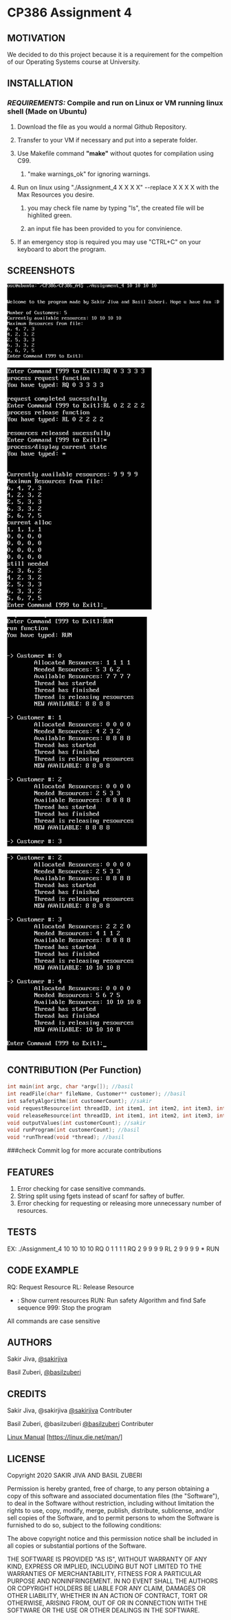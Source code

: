 # CP386 Assignment 4

## MOTIVATION
We decided to do this project because it is a requirement for the compeltion of our Operating Systems course at University.

## INSTALLATION

### _REQUIREMENTS:_ Compile and run on **Linux** or **VM running linux shell** (Made on Ubuntu)

1. Download the file as you would a normal Github Repository.

1. Transfer to your VM if necessary and put into a seperate folder.

1. Use Makefile command **"make"** without quotes for compilation using C99.

    1. "make warnings_ok" for ignoring warnings.

1. Run on linux using "./Assignment_4 X X X X"  --replace X X X X with the Max Resources you desire.

    1. you may check file name by typing "ls", the created file will be highlited green.

    1. an input file has been provided to you for convinience.

1. If an emergency stop is required you may use "CTRL+C" on your keyboard to abort the program.


## SCREENSHOTS

![Screenshot1](/pics/SC1.png "Program Start")

![Screenshot2](/pics/SC2.png "RQ, RL and * Example")

![Screenshot3](/pics/SC3.png "Run command Part 1")

![Screenshot4](/pics/SC4.png "Run command Part 2")

## CONTRIBUTION (Per Function)
```c
int main(int argc, char *argv[]); //basil
int readFile(char* fileName, Customer** customer); //basil
int safetyAlgorithm(int customerCount); //sakir
void requestResource(int threadID, int item1, int item2, int item3, int item4, int customerCount); //sakir
void releaseResource(int threadID, int item1, int item2, int item3, int item4); //sakir
void outputValues(int customerCount); //sakir
void runProgram(int customerCount); //basil
void *runThread(void *thread); //basil
```
###check Commit log for more accurate contributions

## FEATURES

1. Error checking for case sensitive commands.
1. String split using fgets instead of scanf for saftey of buffer.
1. Error checking for requesting or releasing more unnecessary number of resources.

## TESTS

EX: ./Assignment_4 10 10 10 10
    RQ 0 1 1 1 1
    RQ 2 9 9 9 9
    RL 2 9 9 9 9
    *
    RUN

## CODE EXAMPLE

RQ: Request Resource
RL: Release Resource
* : Show current resources
RUN: Run safety Algorithm and find Safe sequence
999: Stop the program


    
All commands are case sensitive
    

## AUTHORS

Sakir Jiva, [@sakirjiva](https://github.com/SakirJiva)

Basil Zuberi, [@basilzuberi](https://github.com/basilzuberi)

## CREDITS
Sakir Jiva, @sakirjiva [@sakirjiva](https://github.com/SakirJiva) Contributer

Basil Zuberi, @basilzuberi [@basilzuberi](https://github.com/basilzuberi) Contributer

[Linux Manual](https://linux.die.net/man/) [https://linux.die.net/man/]

## LICENSE
Copyright 2020 SAKIR JIVA AND BASIL ZUBERI

Permission is hereby granted, free of charge, to any person obtaining a copy of this software and associated documentation files (the "Software"), to deal in the Software without restriction, including without limitation the rights to use, copy, modify, merge, publish, distribute, sublicense, and/or sell copies of the Software, and to permit persons to whom the Software is furnished to do so, subject to the following conditions:

The above copyright notice and this permission notice shall be included in all copies or substantial portions of the Software.

THE SOFTWARE IS PROVIDED "AS IS", WITHOUT WARRANTY OF ANY KIND, EXPRESS OR IMPLIED, INCLUDING BUT NOT LIMITED TO THE WARRANTIES OF MERCHANTABILITY, FITNESS FOR A PARTICULAR PURPOSE AND NONINFRINGEMENT. IN NO EVENT SHALL THE AUTHORS OR COPYRIGHT HOLDERS BE LIABLE FOR ANY CLAIM, DAMAGES OR OTHER LIABILITY, WHETHER IN AN ACTION OF CONTRACT, TORT OR OTHERWISE, ARISING FROM, OUT OF OR IN CONNECTION WITH THE SOFTWARE OR THE USE OR OTHER DEALINGS IN THE SOFTWARE.

